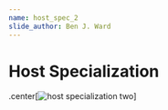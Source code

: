 ```yaml
---
name: host_spec_2
slide_author: Ben J. Ward
---
```

# Host Specialization

.center[![host specialization two](img/Pathogen_Specialisation_2.png)]
